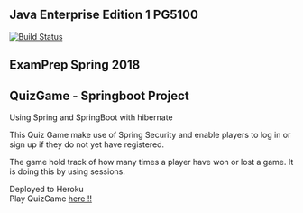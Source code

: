 ## Java Enterprise Edition 1 PG5100

<!--- Travis CI build status banner -->
[![Build Status](https://travis-ci.org/mudasar187/QuizGame_PG5100_ExamPrep.svg?branch=master)](https://travis-ci.org/mudasar187/QuizGame_PG5100_ExamPrep)


## ExamPrep Spring 2018

## QuizGame - Springboot Project

Using Spring and SpringBoot with hibernate

This Quiz Game make use of Spring Security and enable players to log in or sign up if
they do not yet have registered.

The game hold track of how many times a player have won or lost a game. It is doing this by using sessions.

Deployed to Heroku <br>
Play QuizGame [here !!](https://playquizgame.herokuapp.com/)


